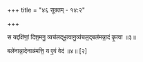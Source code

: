 +++
title = "४६ सूक्तम् - १४:२"

+++

स यद्दक्षि॑णां॒ दिश॒मनु॒ व्यच॑लद्भू॒त्वानु॒व्य॑चल॒द्बल॑मन्ना॒दं कृ॒त्वा ॥३॥

बले॑नान्ना॒देनान्न॑मत्ति॒ य ए॒वं वेद॑ ॥४॥ [२]
